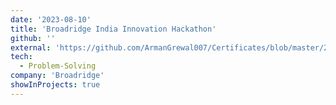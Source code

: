 ```yaml
---
date: '2023-08-10'
title: 'Broadridge India Innovation Hackathon'
github: ''
external: 'https://github.com/ArmanGrewal007/Certificates/blob/master/2023_08_10_Broadridge_participation.pdf'
tech:
  - Problem-Solving
company: 'Broadridge'
showInProjects: true
---
```



